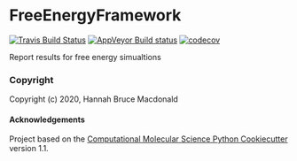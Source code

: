 FreeEnergyFramework
==============================
[//]: # (Badges)
[![Travis Build Status](https://travis-ci.com/REPLACE_WITH_OWNER_ACCOUNT/FreeEnergyFramework.svg?branch=master)](https://travis-ci.com/REPLACE_WITH_OWNER_ACCOUNT/FreeEnergyFramework)
[![AppVeyor Build status](https://ci.appveyor.com/api/projects/status/REPLACE_WITH_APPVEYOR_LINK/branch/master?svg=true)](https://ci.appveyor.com/project/REPLACE_WITH_OWNER_ACCOUNT/FreeEnergyFramework/branch/master)
[![codecov](https://codecov.io/gh/REPLACE_WITH_OWNER_ACCOUNT/FreeEnergyFramework/branch/master/graph/badge.svg)](https://codecov.io/gh/REPLACE_WITH_OWNER_ACCOUNT/FreeEnergyFramework/branch/master)

Report results for free energy simualtions

### Copyright

Copyright (c) 2020, Hannah Bruce Macdonald


#### Acknowledgements
 
Project based on the 
[Computational Molecular Science Python Cookiecutter](https://github.com/molssi/cookiecutter-cms) version 1.1.
